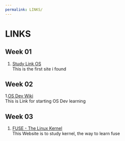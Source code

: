 ```yaml
---
permalink: LINKS/
---
```

[OS Dev Wiki]: https://wiki.osdev.org
[Study Link OS]: https://studylinkclasses.com/index.php/courses/operating-system

# LINKS

## Week 01
1. [Study Link OS] <br>
This is the first site i found

## Week 02

1.[OS Dev Wiki]<br>
This is Link for starting OS Dev learning

## Week 03
1. [FUSE - The Linux Kernel](https://www.kernel.org/doc/html/latest/filesystems/fuse.html)<br>
This Website is to study kernel, the way to learn fuse
